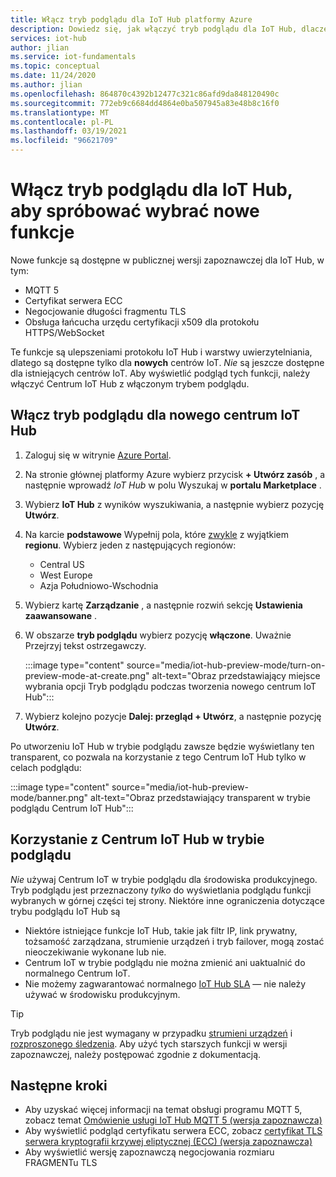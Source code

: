 ```yaml
---
title: Włącz tryb podglądu dla IoT Hub platformy Azure
description: Dowiedz się, jak włączyć tryb podglądu dla IoT Hub, dlaczego chcesz, a niektóre ostrzeżenia
services: iot-hub
author: jlian
ms.service: iot-fundamentals
ms.topic: conceptual
ms.date: 11/24/2020
ms.author: jlian
ms.openlocfilehash: 864870c4392b12477c321c86afd9da848120490c
ms.sourcegitcommit: 772eb9c6684dd4864e0ba507945a83e48b8c16f0
ms.translationtype: MT
ms.contentlocale: pl-PL
ms.lasthandoff: 03/19/2021
ms.locfileid: "96621709"
---
```

# <a name="turn-on-preview-mode-for-iot-hub-to-try-select-new-features"></a>Włącz tryb podglądu dla IoT Hub, aby spróbować wybrać nowe funkcje

<!-- 
- We are working hard to bring you new features
- Some of these features require a brand new iot hub with preview mode on
- some features may not work at all or have unexpected behavior
- "Normal preview features" do NOT require preview mode 
- Support opt-in at creation time only
- Customer cannot opt back out post creation
- If customer wants to evaluate, they must use new hub dedicated for the preview
- Banners, documentations and all materials indicate preview quality: no GA guarantee at all
-->

Nowe funkcje są dostępne w publicznej wersji zapoznawczej dla IoT Hub, w tym:

- MQTT 5
- Certyfikat serwera ECC
- Negocjowanie długości fragmentu TLS
- Obsługa łańcucha urzędu certyfikacji x509 dla protokołu HTTPS/WebSocket

Te funkcje są ulepszeniami protokołu IoT Hub i warstwy uwierzytelniania, dlatego są dostępne tylko dla **nowych** centrów IoT. *Nie* są jeszcze dostępne dla istniejących centrów IoT. Aby wyświetlić podgląd tych funkcji, należy włączyć Centrum IoT Hub z włączonym trybem podglądu.

## <a name="turn-on-preview-mode-for-a-new-iot-hub"></a>Włącz tryb podglądu dla nowego centrum IoT Hub

1. Zaloguj się w witrynie [Azure Portal](https://portal.azure.com).

1. Na stronie głównej platformy Azure wybierz przycisk **+ Utwórz zasób** , a następnie wprowadź *IoT Hub* w polu Wyszukaj w **portalu Marketplace** .

1. Wybierz **IoT Hub** z wyników wyszukiwania, a następnie wybierz pozycję **Utwórz**.

1. Na karcie **podstawowe** Wypełnij pola, które [zwykle](iot-hub-create-through-portal.md) z wyjątkiem **regionu**. Wybierz jeden z następujących regionów:
    
    - Central US
    - West Europe
    - Azja Południowo-Wschodnia

1. Wybierz kartę **Zarządzanie** , a następnie rozwiń sekcję **Ustawienia zaawansowane** .

1. W obszarze **tryb podglądu** wybierz pozycję **włączone**. Uważnie Przejrzyj tekst ostrzegawczy.

    :::image type="content" source="media/iot-hub-preview-mode/turn-on-preview-mode-at-create.png" alt-text="Obraz przedstawiający miejsce wybrania opcji Tryb podglądu podczas tworzenia nowego centrum IoT Hub":::

1. Wybierz kolejno pozycje **Dalej: przegląd + Utwórz**, a następnie pozycję **Utwórz**.

Po utworzeniu IoT Hub w trybie podglądu zawsze będzie wyświetlany ten transparent, co pozwala na korzystanie z tego Centrum IoT Hub tylko w celach podglądu: 

:::image type="content" source="media/iot-hub-preview-mode/banner.png" alt-text="Obraz przedstawiający transparent w trybie podglądu Centrum IoT Hub":::

## <a name="using-an-iot-hub-in-preview-mode"></a>Korzystanie z Centrum IoT Hub w trybie podglądu

*Nie* używaj Centrum IoT w trybie podglądu dla środowiska produkcyjnego. Tryb podglądu jest przeznaczony *tylko* do wyświetlania podglądu funkcji wybranych w górnej części tej strony. Niektóre inne ograniczenia dotyczące trybu podglądu IoT Hub są

- Niektóre istniejące funkcje IoT Hub, takie jak filtr IP, link prywatny, tożsamość zarządzana, strumienie urządzeń i tryb failover, mogą zostać nieoczekiwanie wykonane lub nie.
- Centrum IoT w trybie podglądu nie można zmienić ani uaktualnić do normalnego Centrum IoT.
- Nie możemy zagwarantować normalnego [IoT Hub SLA](https://azure.microsoft.com/support/legal/sla/iot-hub/v1_2/) — nie należy używać w środowisku produkcyjnym.

> [!TIP]
> Tryb podglądu nie jest wymagany w przypadku [strumieni urządzeń](iot-hub-device-streams-overview.md) i [rozproszonego śledzenia](iot-hub-distributed-tracing.md). Aby użyć tych starszych funkcji w wersji zapoznawczej, należy postępować zgodnie z dokumentacją. 

## <a name="next-steps"></a>Następne kroki

- Aby uzyskać więcej informacji na temat obsługi programu MQTT 5, zobacz temat [Omówienie usługi IoT Hub MQTT 5 (wersja zapoznawcza)](iot-hub-mqtt-5.md)
- Aby wyświetlić podgląd certyfikatu serwera ECC, zobacz [certyfikat TLS serwera kryptografii krzywej eliptycznej (ECC) (wersja zapoznawcza)](iot-hub-tls-support.md#elliptic-curve-cryptography-ecc-server-tls-certificate-preview)
- Aby wyświetlić wersję zapoznawczą negocjowania [](iot-hub-tls-support.md#tls-maximum-fragment-length-negotiation-preview) rozmiaru FRAGMENTu TLS
